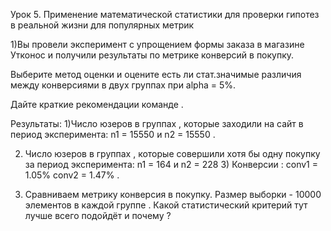 Урок 5. Применение математической статистики для проверки гипотез в реальной жизни для популярных метрик



1)Вы провели эксперимент c упрощением формы заказа в магазине Утконос и получили результаты по метрике конверсий в покупку. 

Выберите метод оценки и оцените есть ли стат.значимые различия между конверсиями в двух группах при alpha = 5%. 

Дайте краткие рекомендации команде .

Результаты: 1)Число юзеров в группах , которые заходили на сайт в период эксперимента: n1 = 15550 и n2 = 15550 . 

2) Число юзеров в группах , которые совершили хотя бы одну покупку за период эксперимента: n1 = 164 и n2 = 228 3) Конверсии : conv1 = 1.05% conv2 = 1.47% .




2) Сравниваем метрику конверсия в покупку. Размер выборки - 10000 элементов в каждой группе . Какой статистический критерий тут лучше всего подойдёт и почему ?
